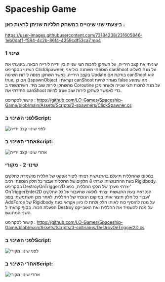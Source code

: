 # Spaceship Game

### ביצעתי שני שינויים במשחק חלליות שניתן לראות כאן : 

https://user-images.githubusercontent.com/73184238/231605846-1eb0daf1-f584-4c2b-86f4-4359cdf53ca7.mp4

### שינוי 1
שיניתי את קצב הירייה, על השחקן לחכות חצי שנייה בין ירייה לירייה הבאה.
ביצעתי את השינוי בסקריפט ClickSpawner, הוספתי משתנה בוליאני canShoot על מנת לשלוט בקצב הירייה. כאשר השחקן מנסה לירות השיטה Update בודקת אם canShoot הוא true, אם כן ()spawnObject נקראת ו canShoot מוגדר להיות false מה שמונע מהשחקן לירות שוב מיד. השתמשתי ב Coroutine על מנת לחכות חצי שנייה ולאחר מכן החזרתי את canShoot להיות true כדי לאפשר לשחקן לירות שוב.

קישור לסקריפט : https://github.com/LO-Games/Spaceship-Game/blob/main/Assets/Scripts/2-spawners/ClickSpawner.cs

### לפני השינוי בScript: 

![לפני שינוי קצב ירייה](https://github.com/LO-Games/Spaceship-Game/blob/main/CodeScreenshots/%D7%9C%D7%A4%D7%A0%D7%99%20%D7%A9%D7%99%D7%A0%D7%95%D7%99%20%D7%A7%D7%A6%D7%91%20%D7%99%D7%A8%D7%99%D7%99%D7%94.PNG)

### אחרי השינוי בScript:

![אחרי שינוי קצב ירייה](https://github.com/LO-Games/Spaceship-Game/blob/main/CodeScreenshots/%D7%90%D7%97%D7%A8%D7%99%20%D7%A9%D7%99%D7%A0%D7%95%D7%99%20%D7%A7%D7%A6%D7%91%20%D7%99%D7%A8%D7%99%D7%99%D7%94.PNG)

### שינוי 2 - מקורי

במקום שהחללית תיעלם בהתנגשות רציתי ליצור אפקט של חללית מושמדת לחלקים בעת ההתנגשות. יצרתי 8 חלקים של החללית ועבור כל חלק הוספתי רכיב Rigidbody.
בסקריפט DestroyOnTrigger2D יצרתי מערך של חלקי החללית, בפונ' OnTriggerEnter2D הנקראת בעת התנגשות יצרתי לולאה שתעבור על כל החלקים ועבור כל חלק תיצור אותו במיקום הנוכחי של החללית, לאחר מכן השתמשתי בפונ' AddForce של Rigidbody על מנת להוסיף כוח לאותו חלק ולתת לו כיוון אקראי בעת הפעלת הכוח. בסוף קראתי ל Destroy על מנת להשמיד את החללית ואת האובייקט השני המתנגש.

קישור לסקריפט : https://github.com/LO-Games/Spaceship-Game/blob/main/Assets/Scripts/3-collisions/DestroyOnTrigger2D.cs

### לפני השינוי בScript: 

![לפני שינוי מקורי](https://github.com/LO-Games/Spaceship-Game/blob/main/CodeScreenshots/%D7%9C%D7%A4%D7%A0%D7%99%20%D7%A9%D7%99%D7%A0%D7%95%D7%99%20%D7%9E%D7%A7%D7%95%D7%A8%D7%99.PNG)

### אחרי השינוי בScript:

![אחרי שינוי מקורי](https://github.com/LO-Games/Spaceship-Game/blob/main/CodeScreenshots/%D7%90%D7%97%D7%A8%D7%99%20%D7%A9%D7%99%D7%A0%D7%95%D7%99%20%D7%9E%D7%A7%D7%95%D7%A8%D7%99.PNG) 
